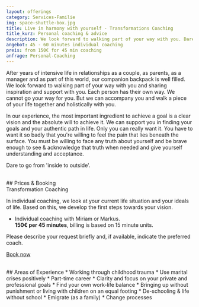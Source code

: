 ```yaml
---
layout: offerings
category: Services-Familie
img: space-shuttle-box.jpg
title: Live in harmony with yourself - Transformations Coaching
title_kurz: Personal coaching & advice
description: We look forward to walking part of your way with you. Dare to go from 'inside to outside'. A coaching that, if you want, confronts you directly with the heart of the matter. Everything lies within you and enables you to broaden your horizons.
angebot: 45 - 60 minutes individual coaching
preis: from 150€ for 45 min coaching
anfrage: Personal-Coaching
---
```


After years of intensive life in relationships as a couple, as parents, as a manager and as part of this world, our companion backpack is well filled. We look forward to walking part of your way with you and sharing inspiration and support with you. Each person has their own way. We cannot go your way for you. But we can accompany you and walk a piece of your life together and holistically with you.

In our experience, the most important ingredient to achieve a goal is a clear vision and the absolute will to achieve it. We can support you in finding your goals and your authentic path in life. Only you can really want it. You have to want it so badly that you're willing to feel the pain that lies beneath the surface. You must be willing to face any truth about yourself and be brave enough to see & acknowledge that truth when needed and give yourself understanding and acceptance.

Dare to go from 'inside to outside'.

<br>
## Prices & Booking
<div class="panel panel-info">
<div class="panel-heading">Transformation Coaching</div>
<div class="panel-body">
   <p>In individual coaching, we look at your current life situation and your ideals of life. Based on this, we develop the first steps towards your vision.</p>
   <ul>
   <li>Individual coaching with Miriam or Markus.<br><b>150€ per 45 minutes</b>, billing is based on 15 minute units.</li>
   </ul>
   <p>Please describe your request briefly and, if available, indicate the preferred coach.</p>
   <p><a href="mailto:{{ site.email }}?subject=Your-Transformation-Coaching" target="_blank" class="btn btn-primary">Book now</a></p>
</div>
</div>

<br>
## Areas of Experience
* Working through childhood trauma
* Use marital crises positively
* Part-time career
* Clarity and focus on your private and professional goals
* Find your own work-life balance
* Bringing up without punishment or living with children on an equal footing
* De-schooling & life without school
* Emigrate (as a family)
* Change processes


<!--
<br>
## FAQ
<div class="panel-group" id="accordion" role="tablist" aria-multiselectable="true">
  <div class="panel panel-default">
  {% for post in site.categories.offeringsFAQ reversed %}
    {% if post.tags contains "coaching" %}
    <div class="panel-heading" role="tab" id="{{post.anker}}Head">
      <h4 class="panel-title">
        <a rclass="collapsed" ole="button" data-toggle="collapse" data-parent="#accordion" href="#{{post.anker}}Role" aria-expanded="false" aria-controls="{{post.anker}}">
          {{post.title}}
        </a>
      </h4>
    </div>
    <div id="{{post.anker}}Role" class="panel-collapse collapse" role="tabpanel" aria-labelledby="{{post.anker}}Head">
      <div class="panel-body">
        {{post.content}}
      </div>
    </div>
    {% endif %}
  {% endfor %}
  </div>
</div>



-->
